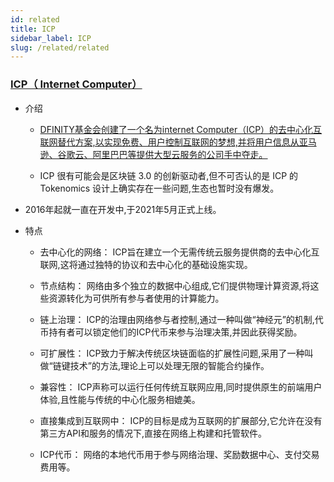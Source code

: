 ```yaml
---
id: related
title: ICP
sidebar_label: ICP
slug: /related/related
---
```


### [ICP（ Internet Computer）](https://www.theblockbeats.info/news/42568)

- 介绍

	- [DFINITY基金会创建了一个名为internet Computer（ICP）的去中心化互联网替代方案,以实现免费、用户控制互联网的梦想,并将用户信息从亚马逊、谷歌云、阿里巴巴等提供大型云服务的公司手中夺走。](https://www.panewslab.com/zh/articledetails/riwadyx1.html)

	-  ICP 很有可能会是区块链 3.0 的创新驱动者,但不可否认的是 ICP 的 Tokenomics 设计上确实存在一些问题,生态也暂时没有爆发。

- 2016年起就一直在开发中,于2021年5月正式上线。

- 特点

	- 去中心化的网络： ICP旨在建立一个无需传统云服务提供商的去中心化互联网,这将通过独特的协议和去中心化的基础设施实现。

	- 节点结构： 网络由多个独立的数据中心组成,它们提供物理计算资源,将这些资源转化为可供所有参与者使用的计算能力。

	- 链上治理： ICP的治理由网络参与者控制,通过一种叫做“神经元”的机制,代币持有者可以锁定他们的ICP代币来参与治理决策,并因此获得奖励。

	- 可扩展性： ICP致力于解决传统区块链面临的扩展性问题,采用了一种叫做“链键技术”的方法,理论上可以处理无限的智能合约操作。

	- 兼容性： ICP声称可以运行任何传统互联网应用,同时提供原生的前端用户体验,且性能与传统的中心化服务相媲美。

	- 直接集成到互联网中： ICP的目标是成为互联网的扩展部分,它允许在没有第三方API和服务的情况下,直接在网络上构建和托管软件。

	- ICP代币： 网络的本地代币用于参与网络治理、奖励数据中心、支付交易费用等。
